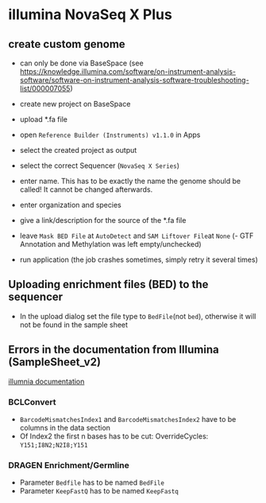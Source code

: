 # illumina NovaSeq X Plus

## create custom genome

- can only be done via BaseSpace (see https://knowledge.illumina.com/software/on-instrument-analysis-software/software-on-instrument-analysis-software-troubleshooting-list/000007055)

- create new project on BaseSpace
- upload *.fa file
- open `Reference Builder (Instruments) v1.1.0` in Apps 
- select the created project as output
- select the correct Sequencer (`NovaSeq X Series`)
- enter name. This has to be exactly the name the genome should be called! It cannot be changed afterwards.
- enter organization and species
- give a link/description for the source of the *.fa file
- leave `Mask BED File` at `AutoDetect` and `SAM Liftover File`at `None`
(- GTF Annotation and Methylation was left empty/unchecked)
- run application 
(the job crashes sometimes, simply retry it several times)


## Uploading enrichment files (BED) to the sequencer

- In the upload dialog set the file type to `BedFile`(not `bed`), otherwise it will not be found in the sample sheet 

## Errors in the documentation from Illumina (SampleSheet_v2)
[illumnia documentation](https://support-docs.illumina.com/SHARE/SampleSheetv2/Content/SHARE/SampleSheetv2/Settings_fNV_mX.htm)

### BCLConvert
- `BarcodeMismatchesIndex1` and `BarcodeMismatchesIndex2` have to be columns in the data section
- Of Index2 the first n bases has to be cut: OverrideCycles: `Y151;I8N2;N2I8;Y151`

### DRAGEN Enrichment/Germline
- Parameter `Bedfile` has to be named `BedFile`
- Parameter `KeepFastQ` has to be named `KeepFastq`